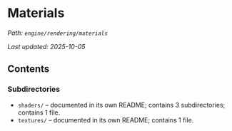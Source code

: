 # Materials

_Path: `engine/rendering/materials`_

_Last updated: 2025-10-05_


## Contents

### Subdirectories

- `shaders/` – documented in its own README; contains 3 subdirectories; contains 1 file.
- `textures/` – documented in its own README; contains 1 file.
